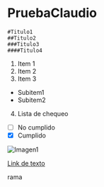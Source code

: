 # PruebaClaudio

    #Titulo1
    ##Titulo2
    ###Titulo3
    ####Titulo4

1. Item 1
2. Item 2
3. Item 3
 - Subitem1
 - Subitem2
4. Lista de chequeo
 - [ ] No cumplido
 - [X] Cumplido
 
 ![Imagen1](http://i.ytimg.com/vi/eT-ztohp0i4/maxresdefault.jpg)

[Link de texto](http://www.usach.cl/sites/default/files/field/noticia_image/auto_solar2.jpg)

rama
